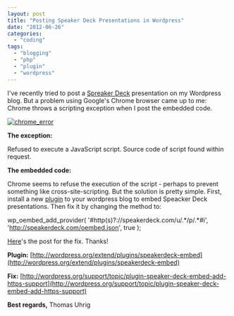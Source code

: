 ```yaml
---
layout: post
title: "Posting Speaker Deck Presentations in Wordpress"
date: "2012-06-26"
categories: 
  - "coding"
tags: 
  - "blogging"
  - "php"
  - "plugin"
  - "wordpress"
---
```


I've recently tried to post a [Spreaker Deck](https://speakerdeck.com/) presentation on my Wordpress blog. But a problem using Google's Chrome browser came up to me: Chrome throws a scripting exception when I post the embedded code.

[![](images/chrome_error.png "chrome_error")](http://tuhrig.de/wp-content/uploads/chrome_error.png)

**The exception:**

Refused to execute a JavaScript script. Source code of script found within request.

**The embedded code:**

<script async class="speakerdeck-embed" data-id="4fe79de5558e2d00220135d9" data-ratio="1.3333333333333333" src="//speakerdeck.com/assets/embed.js"></script>

Chrome seems to refuse the execution of the script - perhaps to prevent something like cross-site-scripting. But the solution is pretty simple. First, install a new [plugin](http://wordpress.org/extend/plugins/speakerdeck-embed) to your wordpress blog to embed Speacker Deck presentations. Then fix it by changing the method to:

wp\_oembed\_add\_provider(
    '#http(s)?://speakerdeck.com/u/.\*/p/.\*#i', 
    'http://speakerdeck.com/oembed.json', 
    true 
);

[Here](http://wordpress.org/support/topic/plugin-speaker-deck-embed-add-https-support)'s the post for the fix. Thanks!

**Plugin:** [http://wordpress.org/extend/plugins/speakerdeck-embed](http://wordpress.org/extend/plugins/speakerdeck-embed)

**Fix:** [http://wordpress.org/support/topic/plugin-speaker-deck-embed-add-https-support](http://wordpress.org/support/topic/plugin-speaker-deck-embed-add-https-support)

**Best regards,** Thomas Uhrig
